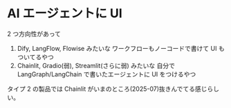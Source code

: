 # AI エージェントに UI

2 つ方向性があって

1. Dify, LangFlow, Flowise みたいな ワークフローもノーコードで書けて UI もついてるやつ
2. Chainlit, Gradio(弱), Streamlit(さらに弱) みたいな 自分で LangGraph/LangChain で書いたエージェントに UI をつけるやつ

タイプ 2 の製品では Chainlit がいまのところ(2025-07)抜きんでてる感じらしい。
